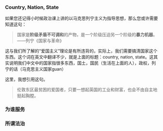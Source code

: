 
### Country, Nation, State

如果您还记得小时候政治课上讲的以马克思列宁主义为指导思想，那么您或许需要知道这句：
> 国家是**阶级矛盾不可调和**的产物，是一个阶级压迫另一个阶级的**暴力机器**。——列宁《国家与革命》

这与我们所了解的“爱国主义”理论是有所违背的，实际上，我们需要搞清国家这个东西。这个词在英文中翻译不少，就是上面的标题：country, nation, state。这其实说明我们中文中的国家指很多东西，国土，国民（生活在上面的人），政权，列宁的话（马克思主义国家guan）

这里，我想引用这句。
> 伦敦东区最贫困的爱国者，只要一想起英国的工业和财富，也会不由自主地挺起胸膛。

### 为谁服务

### 所谓法治

<!--stackedit_data:
eyJoaXN0b3J5IjpbNTc4MDYwOTA2LC0xODI2NTMxMDg4LDk3Nj
k0MDcyNSwtMzM4ODUzMjAwLDE0NTU4MzIyOCw0OTc4MTg4MTAs
ODA4NDU3NDk3LDM0ODA5MDc5OF19
-->